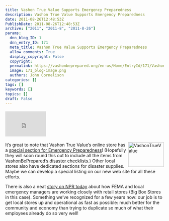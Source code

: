 ```yaml
---
title: Vashon True Value Supports Emergency Preparedness
description: Vashon True Value Supports Emergency Preparedness
date: 2011-08-26T12:48:53Z
PublishDate: 2011-08-26T12:48:53Z
archive: ["2011", "2011-8", "2011-8-26"]
params:
  dnn_blog_ID: 1
  dnn_entry_ID: 171
  meta_title: Vashon True Value Supports Emergency Preparedness
  allow_comments: True
  display_copyright: False
  copyright:
  permalink: https://vashonbeprepared.org/en-us/Home/EntryId/171/Vashon-True-Value-Supports-Emergency-Preparedness
  image: 171_blog-image.png
  authors: John Cornelison
categories: []
tags: []
keywords: []
topics: []
draft: False
---
```


<div class="wlWriterHeaderFooter" style="float:none; margin:0px; padding:4px 0px 4px 0px;"><iframe src="http://www.facebook.com/widgets/like.php?href=http://vashoneoc.org/Blogs/VashonPreparedness/tabid/164/EntryId/171/Vashon-True-Value-Supports-Emergency-Preparedness.aspx" scrolling="no" frameborder="0" style="border:none; width:130px; height:80px"></iframe></div><p><a href="www.vashontruevalue.com/miva/merchant.mvc?Screen=CTGY&amp;Store_Code=VTV&amp;Category_Code=HE" target="_blank"><img style="background-image: none; border-bottom: 0px; border-left: 0px; padding-left: 0px; padding-right: 0px; display: inline; float: right; border-top: 0px; border-right: 0px; padding-top: 0px" title="VashonTrueValue" border="0" alt="VashonTrueValue" align="right" src="./images/171/Windows-Live-Writer-Vashon-True-Value-Supports-Emergency-Pre_4C1D-VashonTrueValue_3.gif" width="113" height="79" /></a>It’s great to note that Vashon True Value’s online store has a <a href="http://www.vashontruevalue.com/miva/merchant.mvc?Screen=CTGY&amp;Store_Code=VTV&amp;Category_Code=HE" target="_blank">special section for Emergency Preparedness</a>! (Hopefully they will soon round this out to include all the items from <a href="/BePrepared/Residents/Checklists.aspx">VashonBePrepared’s disaster checklists</a>.) Other local stores also have dedicated sections for disaster supplies. Maybe we can develop a special listing on our new web site for all these efforts.</p>  <p>There is also a neat <a href="http://www.npr.org/2011/08/26/139941596/big-box-stores-hurricane-prep-starts-early" target="_blank">story on NPR today</a> about how FEMA and local emergency managers are working closely with retail stores (Big Box Stores in this case). Something we’ve recognized for a few years now: our job is to get local stores up and operational as fast as possible: much better for the community and economy than trying to duplicate so much of what their employees already do so very well!</p>
